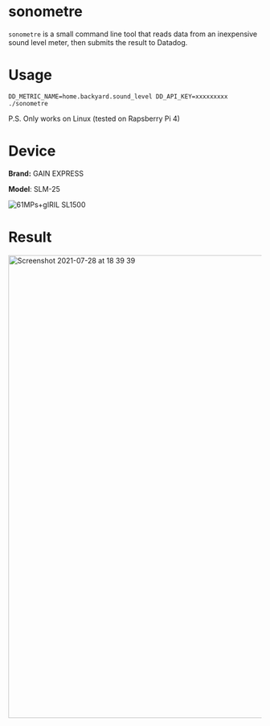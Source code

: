 # sonometre
`sonometre` is a small command line tool that reads data from an inexpensive sound level meter, then submits the result to Datadog.

# Usage
```
DD_METRIC_NAME=home.backyard.sound_level DD_API_KEY=xxxxxxxxx ./sonometre
```

P.S. Only works on Linux (tested on Rapsberry Pi 4)

# Device
**Brand:** GAIN EXPRESS

**Model**: SLM-25

![61MPs+gIRIL _SL1500_](https://user-images.githubusercontent.com/1836721/127361441-a7f8074a-fab1-407c-a9e4-ee73bda6c799.jpg)

# Result
<img width="919" alt="Screenshot 2021-07-28 at 18 39 39" src="https://user-images.githubusercontent.com/1836721/127362546-e44e4ad5-806d-4909-b7f6-2cb21af1a272.png">
